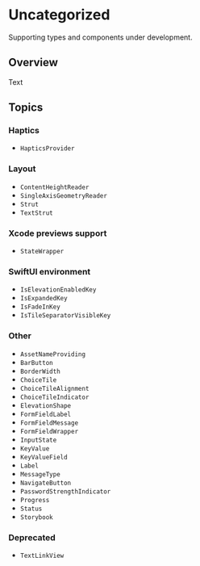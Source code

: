 # Uncategorized

Supporting types and components under development.

## Overview

<!--@START_MENU_TOKEN@-->Text<!--@END_MENU_TOKEN@-->

## Topics

### Haptics

- ``HapticsProvider``

### Layout

- ``ContentHeightReader``
- ``SingleAxisGeometryReader``
- ``Strut``
- ``TextStrut``

### Xcode previews support

- ``StateWrapper``

### SwiftUI environment

- ``IsElevationEnabledKey``
- ``IsExpandedKey``
- ``IsFadeInKey``
- ``IsTileSeparatorVisibleKey``

### Other

- ``AssetNameProviding``
- ``BarButton``
- ``BorderWidth``
- ``ChoiceTile``
- ``ChoiceTileAlignment``
- ``ChoiceTileIndicator``
- ``ElevationShape``
- ``FormFieldLabel``
- ``FormFieldMessage``
- ``FormFieldWrapper``
- ``InputState``
- ``KeyValue``
- ``KeyValueField``
- ``Label``
- ``MessageType``
- ``NavigateButton``
- ``PasswordStrengthIndicator``
- ``Progress``
- ``Status``
- ``Storybook``

### Deprecated

- ``TextLinkView``
